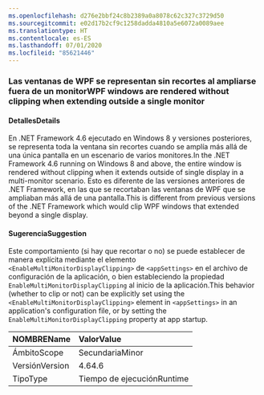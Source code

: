 ```yaml
---
ms.openlocfilehash: d276e2bbf24c8b2389a0a8078c62c327c3729d50
ms.sourcegitcommit: e02d17b2cf9c1258dadda4810a5e6072a0089aee
ms.translationtype: HT
ms.contentlocale: es-ES
ms.lasthandoff: 07/01/2020
ms.locfileid: "85621446"
---
```

### <a name="wpf-windows-are-rendered-without-clipping-when-extending-outside-a-single-monitor"></a><span data-ttu-id="bf704-101">Las ventanas de WPF se representan sin recortes al ampliarse fuera de un monitor</span><span class="sxs-lookup"><span data-stu-id="bf704-101">WPF windows are rendered without clipping when extending outside a single monitor</span></span>

#### <a name="details"></a><span data-ttu-id="bf704-102">Detalles</span><span class="sxs-lookup"><span data-stu-id="bf704-102">Details</span></span>

<span data-ttu-id="bf704-103">En .NET Framework 4.6 ejecutado en Windows 8 y versiones posteriores, se representa toda la ventana sin recortes cuando se amplía más allá de una única pantalla en un escenario de varios monitores.</span><span class="sxs-lookup"><span data-stu-id="bf704-103">In the .NET Framework 4.6 running on Windows 8 and above, the entire window is rendered without clipping when it extends outside of single display in a multi-monitor scenario.</span></span> <span data-ttu-id="bf704-104">Esto es diferente de las versiones anteriores de .NET Framework, en las que se recortaban las ventanas de WPF que se ampliaban más allá de una pantalla.</span><span class="sxs-lookup"><span data-stu-id="bf704-104">This is different from previous versions of the .NET Framework which would clip WPF windows that extended beyond a single display.</span></span>

#### <a name="suggestion"></a><span data-ttu-id="bf704-105">Sugerencia</span><span class="sxs-lookup"><span data-stu-id="bf704-105">Suggestion</span></span>

<span data-ttu-id="bf704-106">Este comportamiento (si hay que recortar o no) se puede establecer de manera explícita mediante el elemento <code>&lt;EnableMultiMonitorDisplayClipping&gt;</code> de <code>&lt;appSettings&gt;</code> en el archivo de configuración de la aplicación, o bien estableciendo la propiedad <code>EnableMultiMonitorDisplayClipping</code> al inicio de la aplicación.</span><span class="sxs-lookup"><span data-stu-id="bf704-106">This behavior (whether to clip or not) can be explicitly set using the <code>&lt;EnableMultiMonitorDisplayClipping&gt;</code> element in <code>&lt;appSettings&gt;</code> in an application's configuration file, or by setting the <code>EnableMultiMonitorDisplayClipping</code> property at app startup.</span></span>

| <span data-ttu-id="bf704-107">NOMBRE</span><span class="sxs-lookup"><span data-stu-id="bf704-107">Name</span></span>    | <span data-ttu-id="bf704-108">Valor</span><span class="sxs-lookup"><span data-stu-id="bf704-108">Value</span></span>       |
|:--------|:------------|
| <span data-ttu-id="bf704-109">Ámbito</span><span class="sxs-lookup"><span data-stu-id="bf704-109">Scope</span></span>   |<span data-ttu-id="bf704-110">Secundaria</span><span class="sxs-lookup"><span data-stu-id="bf704-110">Minor</span></span>|
|<span data-ttu-id="bf704-111">Versión</span><span class="sxs-lookup"><span data-stu-id="bf704-111">Version</span></span>|<span data-ttu-id="bf704-112">4.6</span><span class="sxs-lookup"><span data-stu-id="bf704-112">4.6</span></span>|
|<span data-ttu-id="bf704-113">Tipo</span><span class="sxs-lookup"><span data-stu-id="bf704-113">Type</span></span>|<span data-ttu-id="bf704-114">Tiempo de ejecución</span><span class="sxs-lookup"><span data-stu-id="bf704-114">Runtime</span></span>|
